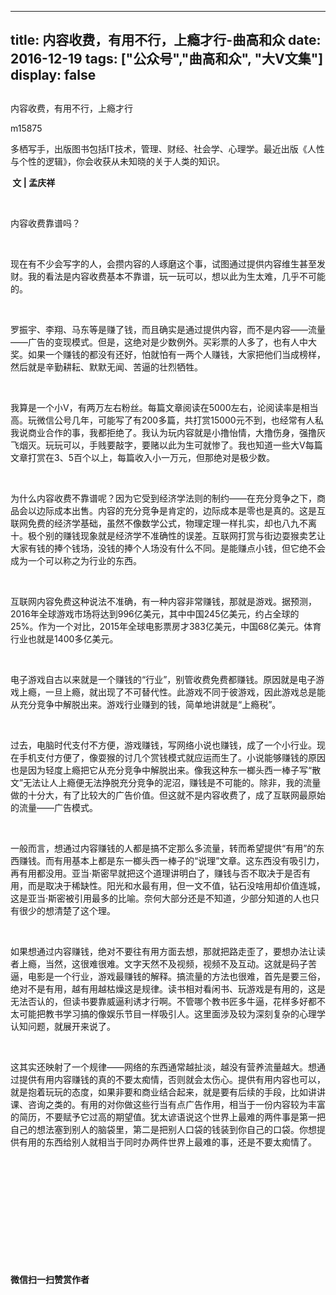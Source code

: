 
---
title:   内容收费，有用不行，上瘾才行-曲高和众
date: 2016-12-19
tags: ["公众号","曲高和众", "大V文集"]
display: false
---


## 



内容收费，有用不行，上瘾才行




m15875




多栖写手，出版图书包括IT技术，管理、财经、社会学、心理学。最近出版《人性与个性的逻辑》，你会收获从未知晓的关于人类的知识。


**&nbsp;文 | 孟庆祥**

&nbsp;

内容收费靠谱吗？

&nbsp;

现在有不少会写字的人，会攒内容的人琢磨这个事，试图通过提供内容维生甚至发财。我的看法是内容收费基本不靠谱，玩一玩可以，想以此为生太难，几乎不可能的。

&nbsp;

罗振宇、李翔、马东等是赚了钱，而且确实是通过提供内容，而不是内容——流量——广告的变现模式。但是，这绝对是少数例外。买彩票的人多了，也有人中大奖。如果一个赚钱的都没有还好，怕就怕有一两个人赚钱，大家把他们当成榜样，然后就是辛勤耕耘、默默无闻、苦逼的壮烈牺牲。

&nbsp;

我算是一个小V，有两万左右粉丝。每篇文章阅读在5000左右，论阅读率是相当高。玩微信公号几年，可能写了有200多篇，共打赏15000元不到，也经常有人私我说商业合作的事，我都拒绝了。我认为玩内容就是小撸怡情，大撸伤身，强撸灰飞烟灭。玩玩可以，手贱要敲字，要赌以此为生可就惨了。我也知道一些大V每篇文章打赏在3、5百个以上，每篇收入小一万元，但那绝对是极少数。

&nbsp;

为什么内容收费不靠谱呢？因为它受到经济学法则的制约——在充分竞争之下，商品会以边际成本出售。内容的充分竞争是肯定的，边际成本是零也是真的。这是互联网免费的经济学基础，虽然不像数学公式，物理定理一样扎实，却也八九不离十。极个别的赚钱现象就是经济学不准确性的误差。互联网打赏与街边耍猴卖艺让大家有钱的捧个钱场，没钱的捧个人场没有什么不同。是能赚点小钱，但它绝不会成为一个可以称之为行业的东西。

&nbsp;

互联网内容免费这种说法不准确，有一种内容非常赚钱，那就是游戏。据预测，2016年全球游戏市场将达到996亿美元，其中中国245亿美元，约占全球的25%。作为一个对比，2015年全球电影票房才383亿美元，中国68亿美元。体育行业也就是1400多亿美元。

&nbsp;

电子游戏自古以来就是一个赚钱的“行业”，别管收费免费都赚钱。原因就是电子游戏上瘾，一旦上瘾，就出现了不可替代性。此游戏不同于彼游戏，因此游戏总是能从充分竞争中解脱出来。游戏行业赚到的钱，简单地讲就是“上瘾税”。

&nbsp;

过去，电脑时代支付不方便，游戏赚钱，写网络小说也赚钱，成了一个小行业。现在手机支付方便了，像耍猴的讨几个赏钱模式就应运而生了。小说能够赚钱的原因也是因为轻度上瘾把它从充分竞争中解脱出来。像我这种东一榔头西一棒子写“散文”无法让人上瘾便无法挣脱充分竞争的泥沼，赚钱是不可能的。除非，我的流量做的十分大，有了比较大的广告价值。但这就不是内容收费了，成了互联网最原始的流量——广告模式。

&nbsp;

一般而言，想通过内容赚钱的人都是搞不定那么多流量，转而希望提供“有用”的东西赚钱。而有用基本上都是东一榔头西一棒子的“说理”文章。这东西没有吸引力，再有用都没用。亚当·斯密早就把这个道理讲明白了，赚钱与否不取决于是否有用，而是取决于稀缺性。阳光和水最有用，但一文不值，钻石没啥用却价值连城，这是亚当·斯密被引用最多的比喻。奈何大部分还是不知道，少部分知道的人也只有很少的想清楚了这个理。

&nbsp;

如果想通过内容赚钱，绝对不要往有用方面去想，那就把路走歪了，要想办法让读者上瘾，当然，这很难很难。文字天然不及视频，视频不及互动。这就是码子苦逼，电影是一个行业，游戏最赚钱的解释。搞流量的方法也很难，首先是要三俗，绝对不是有用，越有用越枯燥这是规律。读书相对看闲书、玩游戏是有用的，这是无法否认的，但读书要靠威逼利诱才行啊。不管哪个教书匠多牛逼，花样多好都不太可能把教书学习搞的像娱乐节目一样吸引人。这里面涉及较为深刻复杂的心理学认知问题，就展开来说了。

&nbsp;

这其实还映射了一个规律——网络的东西通常越扯淡，越没有营养流量越大。想通过提供有用内容赚钱的真的不要太痴情，否则就会太伤心。提供有用内容也可以，就是抱着玩玩的态度，如果非要和商业结合起来，就是要有后续的手段，比如讲讲课、咨询之类的。有用的对你做这些行当有点广告作用，相当于一份内容较为丰富的简历，不要赋予它过高的期望值。犹太谚语说这个世界上最难的两件事是第一把自己的想法塞到别人的脑袋里，第二是把别人口袋的钱装到你自己的口袋。你想提供有用的东西给别人就相当于同时办两件世界上最难的事，还是不要太痴情了。

&nbsp;

&nbsp;

&nbsp;

&nbsp;

&nbsp;

&nbsp;




**微信扫一扫赞赏作者**













